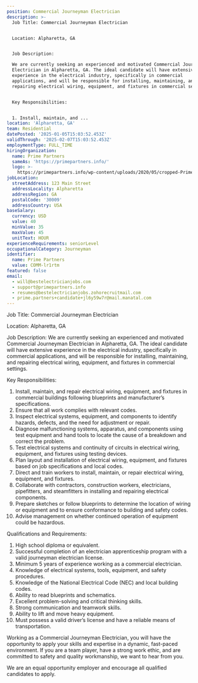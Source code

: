```yaml
---
position: Commercial Journeyman Electrician
description: >-
  Job Title: Commercial Journeyman Electrician


  Location: Alpharetta, GA


  Job Description:

  We are currently seeking an experienced and motivated Commercial Journeyman
  Electrician in Alpharetta, GA. The ideal candidate will have extensive
  experience in the electrical industry, specifically in commercial
  applications, and will be responsible for installing, maintaining, and
  repairing electrical wiring, equipment, and fixtures in commercial settings.


  Key Responsibilities:


  1. Install, maintain, and ...
location: 'Alpharetta, GA'
team: Residential
datePosted: '2025-01-05T15:03:52.453Z'
validThrough: '2025-02-07T15:03:52.453Z'
employmentType: FULL_TIME
hiringOrganization:
  name: Prime Partners
  sameAs: 'https://primepartners.info/'
  logo: >-
    https://primepartners.info/wp-content/uploads/2020/05/cropped-Prime-Partners-Logo-NO-BG-1-1.png
jobLocation:
  streetAddress: 123 Main Street
  addressLocality: Alpharetta
  addressRegion: GA
  postalCode: '30009'
  addressCountry: USA
baseSalary:
  currency: USD
  value: 40
  minValue: 35
  maxValue: 45
  unitText: HOUR
experienceRequirements: seniorLevel
occupationalCategory: Journeyman
identifier:
  name: Prime Partners
  value: COMM-lr1rtm
featured: false
email:
  - will@bestelectricianjobs.com
  - support@primepartners.info
  - resumes@bestelectricianjobs.zohorecruitmail.com
  - prime.partners+candidate+jl6y59w7r@mail.manatal.com
---
```




Job Title: Commercial Journeyman Electrician

Location: Alpharetta, GA

Job Description:
We are currently seeking an experienced and motivated Commercial Journeyman Electrician in Alpharetta, GA. The ideal candidate will have extensive experience in the electrical industry, specifically in commercial applications, and will be responsible for installing, maintaining, and repairing electrical wiring, equipment, and fixtures in commercial settings.

Key Responsibilities:

1. Install, maintain, and repair electrical wiring, equipment, and fixtures in commercial buildings following blueprints and manufacturer’s specifications.
2. Ensure that all work complies with relevant codes.
3. Inspect electrical systems, equipment, and components to identify hazards, defects, and the need for adjustment or repair.
4. Diagnose malfunctioning systems, apparatus, and components using test equipment and hand tools to locate the cause of a breakdown and correct the problem.
5. Test electrical systems and continuity of circuits in electrical wiring, equipment, and fixtures using testing devices.
6. Plan layout and installation of electrical wiring, equipment, and fixtures based on job specifications and local codes.
7. Direct and train workers to install, maintain, or repair electrical wiring, equipment, and fixtures.
8. Collaborate with contractors, construction workers, electricians, pipefitters, and steamfitters in installing and repairing electrical components.
9. Prepare sketches or follow blueprints to determine the location of wiring or equipment and to ensure conformance to building and safety codes.
10. Advise management on whether continued operation of equipment could be hazardous.

Qualifications and Requirements:

1. High school diploma or equivalent.
2. Successful completion of an electrician apprenticeship program with a valid journeyman electrician license.
3. Minimum 5 years of experience working as a commercial electrician.
4. Knowledge of electrical systems, tools, equipment, and safety procedures.
5. Knowledge of the National Electrical Code (NEC) and local building codes.
6. Ability to read blueprints and schematics.
7. Excellent problem-solving and critical thinking skills.
8. Strong communication and teamwork skills.
9. Ability to lift and move heavy equipment.
10. Must possess a valid driver’s license and have a reliable means of transportation.

Working as a Commercial Journeyman Electrician, you will have the opportunity to apply your skills and expertise in a dynamic, fast-paced environment. If you are a team player, have a strong work ethic, and are committed to safety and quality workmanship, we want to hear from you. 

We are an equal opportunity employer and encourage all qualified candidates to apply.

